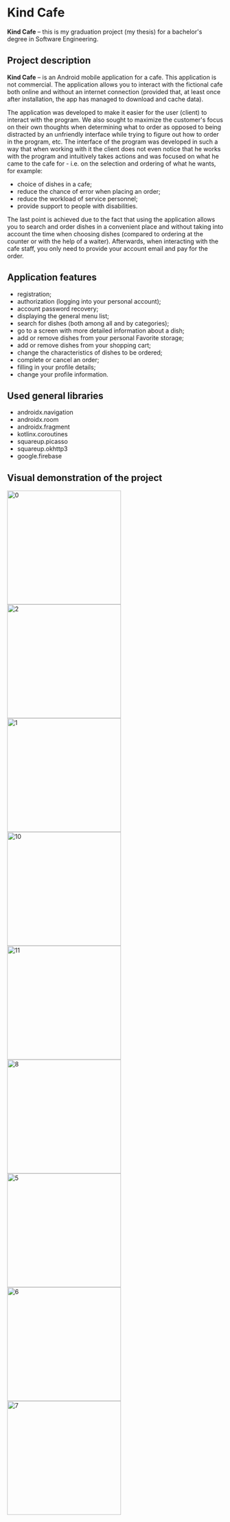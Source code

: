 # Kind Cafe
**Kind Cafe** – this is my graduation project (my thesis) for a bachelor's degree in Software Engineering.  

## Project description  
**Kind Cafe** – is an Android mobile application for a cafe. This application is not commercial. The application allows you to interact with the fictional cafe both online 
and without an internet connection (provided that, at least once after installation, the app has managed to download and cache data).  

The application was developed to make it easier for the user (client) to interact with the program. We also sought to maximize the customer's focus on their own thoughts 
when determining what to order as opposed to being distracted by an unfriendly interface while trying to figure out how to order in the program, etc. The interface of the 
program was developed in such a way that when working with it the client does not even notice that he works with the program and intuitively takes actions and was focused 
on what he came to the cafe for - i.e. on the selection and ordering of what he wants, for example:
* choice of dishes in a cafe;
* reduce the chance of error when placing an order;
* reduce the workload of service personnel;
* provide support to people with disabilities.

The last point is achieved due to the fact that using the application allows you to search and order dishes in a convenient place and without taking into account the time 
when choosing dishes (compared to ordering at the counter or with the help of a waiter). Afterwards, when interacting with the cafe staff, you only need to provide your 
account email and pay for the order.

## Application features
* registration;
* authorization (logging into your personal account);
* account password recovery;
* displaying the general menu list;
* search for dishes (both among all and by categories);
* go to a screen with more detailed information about a dish;
* add or remove dishes from your personal Favorite storage;
* add or remove dishes from your shopping cart;
* change the characteristics of dishes to be ordered;
* complete or cancel an order;
* filling in your profile details;
* change your profile information.

## Used general libraries
* androidx.navigation
* androidx.room
* androidx.fragment
* kotlinx.coroutines
* squareup.picasso
* squareup.okhttp3
* google.firebase

## Visual demonstration of the project
<img width="265" alt="0" src="https://github.com/user-attachments/assets/f919193e-6ef1-421f-a22a-da955c6d03d4">
<img width="265" alt="2" src="https://github.com/user-attachments/assets/ae69fb9b-746a-4fb3-a799-c2ad97abe0f0">
<img width="265" alt="1" src="https://github.com/user-attachments/assets/64b2631e-9a64-4f99-bde5-222cc55dc1d9">

<img width="265" alt="10" src="https://github.com/user-attachments/assets/d42c1f71-a859-44ce-af7e-797f4953db7a">
<img width="265" alt="11" src="https://github.com/user-attachments/assets/15b0fd2f-8033-41c5-9d32-489f1345c5ca">
<img width="265" alt="8" src="https://github.com/user-attachments/assets/fea69752-866b-414f-8c6f-502d5003d461">

<img width="265" alt="5" src="https://github.com/user-attachments/assets/ecea7267-5f5b-46f1-9f23-74c8dbde42e5">
<img width="265" alt="6" src="https://github.com/user-attachments/assets/ec528fb4-6df1-488e-9e08-d235da72f721">
<img width="265" alt="7" src="https://github.com/user-attachments/assets/0fbf0e68-606f-4192-9ff5-d9408e1d3c5f">










